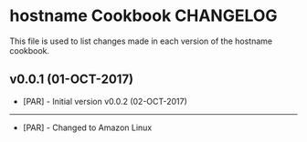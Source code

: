 hostname Cookbook CHANGELOG
========================
This file is used to list changes made in each version of the hostname cookbook.

v0.0.1 (01-OCT-2017)
--------------------
- [PAR] - Initial version
v0.0.2 (02-OCT-2017)
--------------------
- [PAR] - Changed to Amazon Linux
